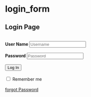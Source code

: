 # login_form
<!DOCTYPE html>
<html>
<head>
    <title>Login Form</title>
    <link rel="stylesheet" type="text/css" href="style.css">
</head>
<body>
    <h2>Login Page</h2><br>
    <div class="login">
    <form id="login" method="get" action="get">
        <label><b>User Name
        </b>
        </label>
        <input type="text" name="Uname" id="Uname" placeholder="Username">
        <br><br>
        <label><b>Password
        </b>
        </label>
        <input type="Password" name="Pass" id="Pass" placeholder="Password">
        <br><br>
        <input type="button" name="log" id="log" value="Log In">
        <br><br>
        <input type="checkbox" id="check">
        <span>Remember me</span>
        <br><br>
        <a href="#">forgot Password</a>
    </form>
</div>
</body>
</html>